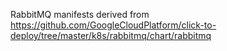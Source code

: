 RabbitMQ manifests derived from https://github.com/GoogleCloudPlatform/click-to-deploy/tree/master/k8s/rabbitmq/chart/rabbitmq